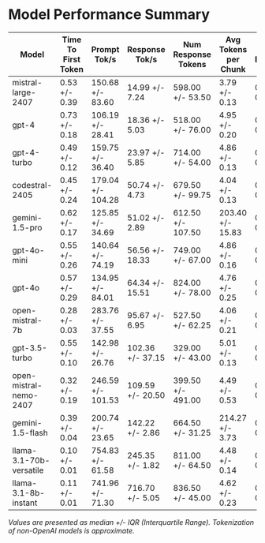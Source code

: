 # Model Performance Summary

| Model | Time To First Token | Prompt Tok/s | Response Tok/s | Num Response Tokens | Avg Tokens per Chunk | Avg Time Between Chunks |
| --- | --- | --- | --- | --- | --- | --- |
| mistral-large-2407 | 0.53 +/- 0.39 | 150.68 +/- 83.60 | 14.99 +/- 7.24 | 598.00 +/- 53.50 | 3.79 +/- 0.13 | 0.06 +/- 0.03 |
| gpt-4 | 0.73 +/- 0.18 | 106.19 +/- 28.41 | 18.36 +/- 5.03 | 518.00 +/- 76.00 | 4.95 +/- 0.20 | 0.05 +/- 0.01 |
| gpt-4-turbo | 0.49 +/- 0.12 | 159.75 +/- 36.40 | 23.97 +/- 5.85 | 714.00 +/- 54.00 | 4.86 +/- 0.13 | 0.04 +/- 0.01 |
| codestral-2405 | 0.45 +/- 0.24 | 179.04 +/- 104.28 | 50.74 +/- 4.73 | 679.50 +/- 99.75 | 4.04 +/- 0.13 | 0.02 +/- 0.00 |
| gemini-1.5-pro | 0.62 +/- 0.17 | 125.85 +/- 34.69 | 51.02 +/- 2.89 | 612.50 +/- 107.50 | 203.40 +/- 15.83 | 0.85 +/- 0.09 |
| gpt-4o-mini | 0.55 +/- 0.26 | 140.64 +/- 74.19 | 56.56 +/- 18.33 | 749.00 +/- 67.00 | 4.86 +/- 0.16 | 0.02 +/- 0.00 |
| gpt-4o | 0.57 +/- 0.29 | 134.95 +/- 84.01 | 64.34 +/- 15.51 | 824.00 +/- 78.00 | 4.76 +/- 0.25 | 0.02 +/- 0.01 |
| open-mistral-7b | 0.28 +/- 0.03 | 283.76 +/- 37.55 | 95.67 +/- 6.95 | 527.50 +/- 62.25 | 4.06 +/- 0.21 | 0.01 +/- 0.00 |
| gpt-3.5-turbo | 0.55 +/- 0.10 | 142.98 +/- 26.76 | 102.36 +/- 37.15 | 329.00 +/- 43.00 | 5.01 +/- 0.13 | 0.01 +/- 0.00 |
| open-mistral-nemo-2407 | 0.32 +/- 0.19 | 246.59 +/- 101.53 | 109.59 +/- 20.50 | 399.50 +/- 491.00 | 4.49 +/- 0.53 | 0.01 +/- 0.01 |
| gemini-1.5-flash | 0.39 +/- 0.04 | 200.74 +/- 23.65 | 142.22 +/- 2.86 | 664.50 +/- 31.25 | 214.27 +/- 3.73 | 0.32 +/- 0.01 |
| llama-3.1-70b-versatile | 0.10 +/- 0.01 | 754.83 +/- 61.58 | 245.35 +/- 1.82 | 811.00 +/- 64.50 | 4.48 +/- 0.14 | 0.00 +/- 0.00 |
| llama-3.1-8b-instant | 0.11 +/- 0.01 | 741.96 +/- 71.30 | 716.70 +/- 5.05 | 836.50 +/- 45.00 | 4.62 +/- 0.23 | 0.00 +/- 0.00 |

*Values are presented as median +/- IQR (Interquartile Range). Tokenization of non-OpenAI models is approximate.*
